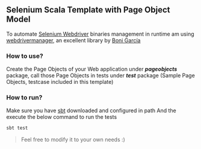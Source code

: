 ## Selenium Scala Template with Page Object Model

To automate [Selenium Webdriver](https://docs.seleniumhq.org/projects/webdriver/) binaries management in runtime am using [webdrivermanager](https://github.com/bonigarcia/webdrivermanager), an excellent library by [Boni García](https://github.com/bonigarcia) 
### How to use?
Create the Page Objects of your Web application under **_pageobjects_** package, call those Page Objects in tests under **_test_** package (Sample Page Objects, testcase included in this template)

### How to run?
Make sure you have [sbt](https://www.scala-sbt.org/download.html) downloaded and configured in path
And the execute the below command to run the tests
```javascript
sbt test
```


> Feel free to modify it to your own needs :)

